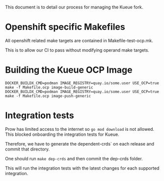 This document is to detail our process for managing the Kueue fork.

# Openshift specific Makefiles

All openshift related make targets are contained in Makefile-test-ocp.mk.

This is to allow our CI to pass without modifying operand make targets.

# Building the Kueue OCP Image

```
DOCKER_BUILDX_CMD=podman IMAGE_REGISTRY=quay.io/some.user USE_OCP=true make -f Makefile.ocp image-build-generic
DOCKER_BUILDX_CMD=podman IMAGE_REGISTRY=quay.io/some.user USE_OCP=true make -f Makefile.ocp image-push-generic
```

# Integration tests

Prow has limited access to the internet so `go mod download` is not allowed.
This blocked onboarding the integration tests
for Kueue.

Therefore, we have to generate the dependent-crds` on each release and commit that directory.

One should run `make dep-crds` and then commit the dep-crds folder.

This will run the integration tests with the latest changes for each supported integration.
